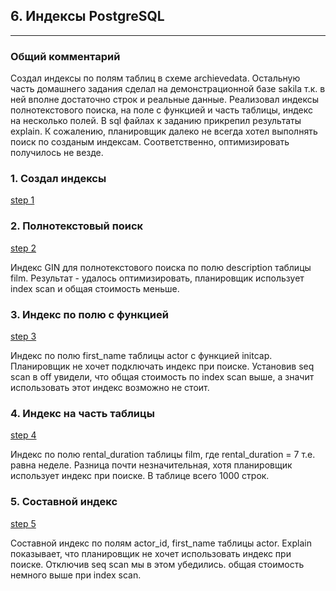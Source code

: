## 6. Индексы PostgreSQL

---
### Общий комментарий
Создал индексы по полям таблиц в схеме archievedata. Остальную часть домашнего задания сделал на демонстрационной базе sakila т.к. в ней вполне достаточно строк и реальные данные. Реализовал индексы полнотекстового поиска, на поле с функцией и часть таблицы, индекс на несколько полей. В sql файлах к заданию прикрепил результаты explain. К сожалению, планировщик далеко не всегда хотел выполнять поиск по созданым индексам. Соответственно, оптимизировать получилось не везде. 

### 1. Cоздал индексы
[step 1](https://github.com/maxyustus/RDBM_OTUS/blob/main/6.%20%D0%98%D0%BD%D0%B4%D0%B5%D0%BA%D1%81%D1%8B%20PostgreSQL/createindexsql.sql)

### 2. Полнотекстовый поиск
[step 2](https://github.com/maxyustus/RDBM_OTUS/blob/main/6.%20%D0%98%D0%BD%D0%B4%D0%B5%D0%BA%D1%81%D1%8B%20PostgreSQL/fulltextindex.sql)

Индекс GIN для полнотекстового поиска по полю description таблицы film. Результат -  удалось оптимизировать, планировщик использует index scan и общая стоимость меньше.

### 3. Индекс по полю с функцией 
[step 3](https://github.com/maxyustus/RDBM_OTUS/blob/main/6.%20%D0%98%D0%BD%D0%B4%D0%B5%D0%BA%D1%81%D1%8B%20PostgreSQL/functionindex.sql)

Индекс по полю first_name таблицы actor с функцией initcap. Планировщик не хочет подключать индекс при поиске. Установив seq scan в off увидели, что общая стоимость по index scan выше, а значит использовать этот индекс возможно не стоит. 

### 4. Индекс на часть таблицы
[step 4](https://github.com/maxyustus/RDBM_OTUS/blob/main/6.%20%D0%98%D0%BD%D0%B4%D0%B5%D0%BA%D1%81%D1%8B%20PostgreSQL/partialindex.sql)

Индекс по полю rental_duration таблицы film, где rental_duration = 7 т.е. равна неделе. Разница почти незначительная, хотя планировщик использует индекс при поиске. В таблице всего 1000 строк.

### 5. Составной индекс

[step 5](https://github.com/maxyustus/RDBM_OTUS/blob/main/6.%20%D0%98%D0%BD%D0%B4%D0%B5%D0%BA%D1%81%D1%8B%20PostgreSQL/compositeindex.sql)

Составной индекс по полям actor_id, first_name таблицы actor. Explain показывает, что планировщик не хочет использовать индекс при поиске. Отключив seq scan мы в этом убедились. общая стоимость немного выше при index scan.
